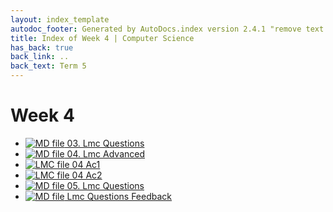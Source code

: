 ```yaml
---
layout: index_template
autodoc_footer: Generated by AutoDocs.index version 2.4.1 "remove text backlinks in index files" ⓒ Starwort, 2020
title: Index of Week 4 | Computer Science
has_back: true
back_link: ..
back_text: Term 5
---
```


# **Week 4**

- [![MD file](https://img.icons8.com/windows/512/03dac6/regular-document.png) 03. Lmc Questions](./03._lmc_questions.html)
- [![MD file](https://img.icons8.com/windows/512/03dac6/regular-document.png) 04. Lmc Advanced](./04._lmc_advanced.html)
- [![LMC file](https://starwort.github.io/computer-science/icon-lmc.png) 04 Ac1](./04_ac1.lmc)
- [![LMC file](https://starwort.github.io/computer-science/icon-lmc.png) 04 Ac2](./04_ac2.lmc)
- [![MD file](https://img.icons8.com/windows/512/03dac6/regular-document.png) 05. Lmc Questions](./05._lmc_questions.html)
- [![MD file](https://img.icons8.com/windows/512/03dac6/regular-document.png) Lmc Questions Feedback](./lmc_questions_feedback.html)
